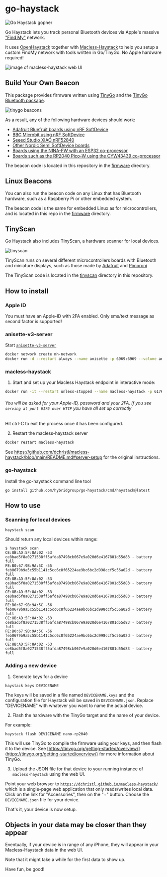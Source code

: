 # go-haystack

![Go Haystack gopher](./images/go-haystack.png)

Go Haystack lets you track personal Bluetooth devices via Apple's massive ["Find My"](https://developer.apple.com/find-my/) network.

It uses [OpenHaystack](https://github.com/seemoo-lab/openhaystack) together with [Macless-Haystack](https://github.com/dchristl/macless-haystack) to help you setup a custom FindMy network with tools written in Go/TinyGo. No Apple hardware required!

![image of macless-haystack web UI](./images/macless-haystack.png)

## Build Your Own Beacon

This package provides firmware written using [TinyGo](https://tinygo.org/) and the [TinyGo Bluetooth package](https://github.com/tinygo-org/bluetooth).

![tinygo beacons](./images/tinygo-beacons.jpg)

As a result, any of the following hardware devices should work:

- [Adafruit Bluefruit boards using nRF SoftDevice](https://github.com/tinygo-org/bluetooth?tab=readme-ov-file#adafruit-bluefruit-boards)
- [BBC Microbit using nRF SoftDevice](https://github.com/tinygo-org/bluetooth?tab=readme-ov-file#bbc-microbit)
- [Seeed Studio XIAO nRF52840](https://wiki.seeedstudio.com/XIAO_BLE)
- [Other Nordic Semi SoftDevice boards](https://github.com/tinygo-org/bluetooth?tab=readme-ov-file#flashing-the-softdevice-on-other-boards)
- [Boards using the NINA-FW with an ESP32 co-processor](https://github.com/tinygo-org/bluetooth?tab=readme-ov-file#esp32-nina)
- [Boards such as the RP2040 Pico-W using the CYW43439 co-processor](https://github.com/tinygo-org/bluetooth?tab=readme-ov-file#cyw43439-rp2040-w)

The beacon code is located in this repository in the [firmware](./firmware/) directory.

## Linux Beacons

You can also run the beacon code on any Linux that has Bluetooth hardware, such as a Raspberry Pi or other embedded system.

The beacon code is the same for embedded Linux as for microcontrollers, and is located in this repo in the [firmware](./firmware/) directory.

## TinyScan

Go Haystack also includes TinyScan, a hardware scanner for local devices.

![tinyscan](./images/tinyscan.gif)

TinyScan runs on several different microcontrollers boards with Bluetooth and miniature displays, such as those made by [Adafruit](https://www.adafruit.com/) and [Pimoroni](https://shop.pimoroni.com/)

The TinyScan code is located in the [tinyscan](./tinyscan/) directory in this repository.

## How to install

### Apple ID

You must have an Apple-ID with 2FA enabled. Only sms/text message as second factor is supported!

### anisette-v3-server

Start [`anisette-v3-server`](https://github.com/Dadoum/anisette-v3-server)

```bash
docker network create mh-network
docker run -d --restart always --name anisette -p 6969:6969 --volume anisette-v3_data:/home/Alcoholic/.config/anisette-v3 --network mh-network dadoum/anisette-v3-server
```

### macless-haystack

1. Start and set up your Macless Haystack endpoint in interactive mode:

```bash
docker run -it --restart unless-stopped --name macless-haystack -p 6176:6176 --volume mh_data:/app/endpoint/data --network mh-network christld/macless-haystack
```

###### You will be asked for your Apple-ID, password and your 2FA. If you see `serving at port 6176 over HTTP` you have all set up correctly

Hit ctrl-C to exit the process once it has been configured.

2. Restart the macless-haystack server

```bash
docker restart macless-haystack
```

See https://github.com/dchristl/macless-haystack/blob/main/README.md#server-setup for the original instructions.

### go-haystack

Install the go-haystack command line tool

```shell
go install github.com/hybridgroup/go-haystack/cmd/haystack@latest
```

## How to use

### Scanning for local devices

```shell
haystack scan
```

Should return any local devices within range:

```shell
$ haystack scan                                                                                                             
CE:8B:AD:5F:8A:02 -53 ce8bad5f8a0271538ff5afda87498cb067e9a020d6e4167801d55d83 - battery full
FE:B0:67:9B:9A:5C -55 feb0679b9a5c55b1141c5cc6c8f65224ae9bc6bc2d998ccf5c56a02d - battery full
CE:8B:AD:5F:8A:02 -53 ce8bad5f8a0271538ff5afda87498cb067e9a020d6e4167801d55d83 - battery full
CE:8B:AD:5F:8A:02 -53 ce8bad5f8a0271538ff5afda87498cb067e9a020d6e4167801d55d83 - battery full
FE:B0:67:9B:9A:5C -56 feb0679b9a5c55b1141c5cc6c8f65224ae9bc6bc2d998ccf5c56a02d - battery full
CE:8B:AD:5F:8A:02 -53 ce8bad5f8a0271538ff5afda87498cb067e9a020d6e4167801d55d83 - battery full
FE:B0:67:9B:9A:5C -56 feb0679b9a5c55b1141c5cc6c8f65224ae9bc6bc2d998ccf5c56a02d - battery full
CE:8B:AD:5F:8A:02 -53 ce8bad5f8a0271538ff5afda87498cb067e9a020d6e4167801d55d83 - battery full
```

### Adding a new device

1. Generate keys for a device

```shell
haystack keys DEVICENAME
```

The keys will be saved in a file named `DEVICENAME.keys` and the configuration file for Haystack will be saved in `DEVICENAME.json`. Replace "DEVICENAME" with whatever you want to name the actual device.


2. Flash the hardware with the TinyGo target and the name of your device.

For example:

```shell
haystack flash DEVICENAME nano-rp2040
```

This will use TinyGo to compile the firmware using your keys, and then flash it to the device. See [https://tinygo.org/getting-started/overview/](https://tinygo.org/getting-started/overview/) for more information about TinyGo.


3. Upload the JSON file for that device to your running instance of `macless-haystack` using the web UI.

Point your web browser to [`https://dchristl.github.io/macless-haystack/`](https://dchristl.github.io/macless-haystack/) which is a single-page web application that only reads/writes local data. Click on the link for "Accessories", then on the "+" button. Choose the `DEVICENAME.json` file for your device.

That's it, your device is now setup.

## Objects in your data may be closer than they appear

Eventually, if your device is in range of any iPhone, they will appear in your Macless-Haystack data in the web UI.

Note that it might take a while for the first data to show up.

Have fun, be good!
